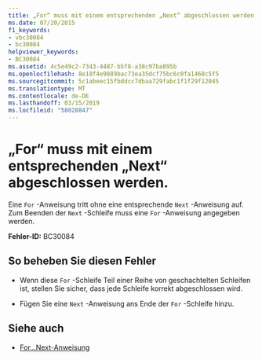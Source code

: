 ```yaml
---
title: „For“ muss mit einem entsprechenden „Next“ abgeschlossen werden.
ms.date: 07/20/2015
f1_keywords:
- vbc30084
- bc30084
helpviewer_keywords:
- BC30084
ms.assetid: 4c5e49c2-7343-4487-b5f8-a38c97ba895b
ms.openlocfilehash: 8e18f4e9889bac73ea35dcf75bc6c0fa1468c5f5
ms.sourcegitcommit: 5c1abeec15fbddcc7dbaa729fabc1f1f29f12045
ms.translationtype: MT
ms.contentlocale: de-DE
ms.lasthandoff: 03/15/2019
ms.locfileid: "58028847"
---
```

# <a name="for-must-end-with-a-matching-next"></a>„For“ muss mit einem entsprechenden „Next“ abgeschlossen werden.
Eine `For` -Anweisung tritt ohne eine entsprechende `Next` -Anweisung auf. Zum Beenden der `Next` -Schleife muss eine `For` -Anweisung angegeben werden.  
  
 **Fehler-ID:** BC30084  
  
## <a name="to-correct-this-error"></a>So beheben Sie diesen Fehler  
  
-   Wenn diese `For` -Schleife Teil einer Reihe von geschachtelten Schleifen ist, stellen Sie sicher, dass jede Schleife korrekt abgeschlossen wird.  
  
-   Fügen Sie eine `Next` -Anweisung ans Ende der `For` -Schleife hinzu.  
  
## <a name="see-also"></a>Siehe auch

- [For...Next-Anweisung](../../visual-basic/language-reference/statements/for-next-statement.md)
